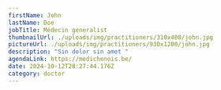 ```yaml
---
firstName: John
lastName: Doe
jobTitle: Médecin generalist
thumbnailUrl: ./uploads/img/practitioners/310x400/john.jpg
pictureUrl: ./uploads/img/practitioners/930x1200/john.jpg
description: "Sin dolor sin amet "
agendaLink: https://medichenois.be/
date: 2024-10-12T28:27:44.176Z
category: doctor
---
```

